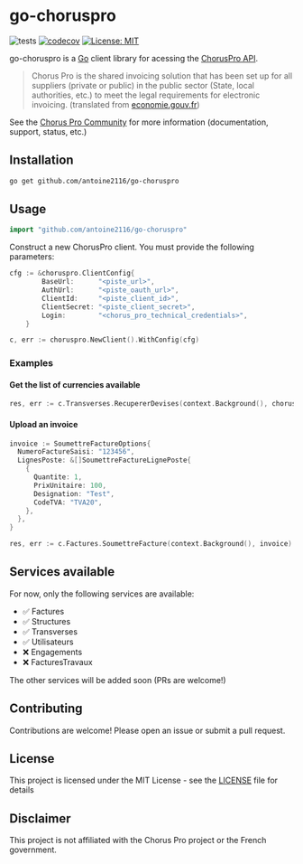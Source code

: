# go-choruspro

![tests](https://github.com/antoine2116/go-choruspro/actions/workflows/tests.yml/badge.svg)
[![codecov](https://codecov.io/gh/antoine2116/go-choruspro/graph/badge.svg?token=E35WE8EF7Y)](https://codecov.io/gh/antoine2116/go-choruspro)
[![License: MIT](https://img.shields.io/badge/License-MIT-yellow.svg)](https://opensource.org/licenses/MIT)

go-choruspro is a [Go](https://go.dev/) client library for acessing the [ChorusPro API](https://api.gouv.fr/les-api/chorus-pro).

> Chorus Pro is the shared invoicing solution that has been set up for all suppliers (private or public) in the public sector (State, local authorities, etc.) to meet the legal requirements for electronic invoicing.
> (translated from [economie.gouv.fr](https://www.economie.gouv.fr/cedef/chorus-pro-aide#:~:text=Chorus%20Pro%20est%20la%20solution,en%20mati%C3%A8re%20de%20facturation%20%C3%A9lectronique.))

See the [Chorus Pro Community](https://communaute.chorus-pro.gouv.fr/) for more information (documentation, support, status, etc.)

## Installation

```bash
go get github.com/antoine2116/go-choruspro
```

## Usage

```go
import "github.com/antoine2116/go-choruspro"
```

Construct a new ChorusPro client. You must provide the following parameters:

```go
cfg := &choruspro.ClientConfig{
		BaseUrl:      "<piste_url>",
		AuthUrl:      "<piste_oauth_url>",
		ClientId:     "<piste_client_id>",
		ClientSecret: "<piste_client_secret>",
		Login:        "<chorus_pro_technical_credentials>",
	}

c, err := choruspro.NewClient().WithConfig(cfg)
```

### Examples

#### Get the list of currencies available

```go
res, err := c.Transverses.RecupererDevises(context.Background(), choruspro.CodeLangueFr)
```

#### Upload an invoice

```go
invoice := SoumettreFactureOptions{
  NumeroFactureSaisi: "123456",
  LignesPoste: &[]SoumettreFactureLignePoste{
    {
      Quantite: 1,
      PrixUnitaire: 100,
      Designation: "Test",
      CodeTVA: "TVA20",
    },
  },
}

res, err := c.Factures.SoumettreFacture(context.Background(), invoice)
```

## Services available

For now, only the following services are available:

- ✅ Factures
- ✅ Structures
- ✅ Transverses
- ✅ Utilisateurs
- ❌ Engagements
- ❌ FacturesTravaux

The other services will be added soon (PRs are welcome!)

## Contributing

Contributions are welcome! Please open an issue or submit a pull request.

## License

This project is licensed under the MIT License - see the [LICENSE](LICENSE) file for details

## Disclaimer

This project is not affiliated with the Chorus Pro project or the French government.
